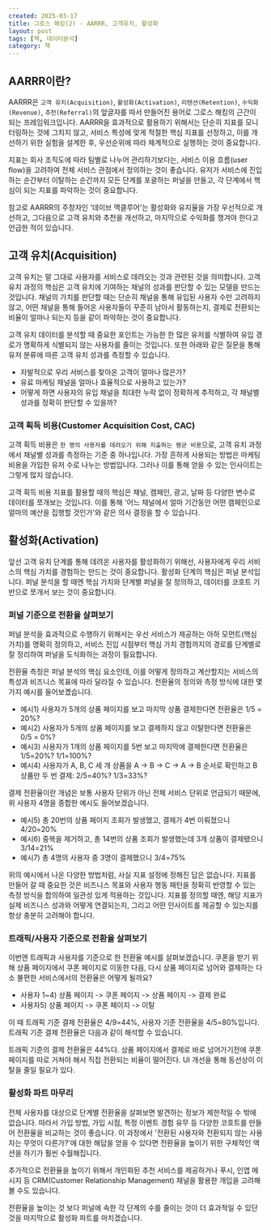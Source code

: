 ```yaml
---
created: 2025-03-17
title: 그로스 해킹(2) - AARRR, 고객유치, 활성화
layout: post
tags: [책, 데이터분석]
category: 책
---
```


## AARRR이란?
AARRR은 `고객 유치(Acquisition)`, `활성화(Activation)`, `리텐션(Retention)`, `수익화(Revenue)`, `추천(Referral)`의 앞글자를 따서 만들어진 용어로 그로스 해킹의 근간이 되는 프레임워크입니다. AARRR을 효과적으로 활용하기 위해서는 단순히 지표를 모니터링하는 것에 그치지 않고, 서비스 특성에 맞게 적절한 핵심 지표를 선정하고, 이를 개선하기 위한 실험을 설계한 후, 우선순위에 따라 체계적으로 실행하는 것이 중요합니다.

지표는 회사 조직도에 따라 팀별로 나누어 관리하기보다는, 서비스 이용 흐름(user flow)을 고려하여 전체 서비스 관점에서 정의하는 것이 좋습니다. 유저가 서비스에 진입하는 순간부터 이탈하는 순간까지 모든 단계를 포괄하는 퍼널을 만들고, 각 단계에서 핵심이 되는 지표를 파악하는 것이 중요합니다. 

참고로 AARRR의 주창자인 '데이브 맥클루어'는 활성화와 유지율을 가장 우선적으로 개선하고, 그다음으로 고객 유치와 추천을 개선하고, 마지막으로 수익화를 챙겨야 한다고 언급한 적이 있습니다.



## 고객 유치(Acquisition)
고객 유치는 말 그대로 사용자를 서비스로 데려오는 것과 관련된 것을 의미합니다. 고객 유치 과정의 핵심은 고객 유치에 기여하는 채널의 성과를 판단할 수 있는 모델을 만드는 것입니다. 채널의 가치를 판단할 때는 단순히 채널을 통해 유입된 사용자 수만 고려하지 않고, 어떤 채널을 통해 들어온 사용자들이 꾸준히 남아서 활동하는지, 결제로 전환되는 비율이 얼마나 되는지 등을 같이 파악하는 것이 중요합니다.

고객 유치 데이터를 분석할 때 중요한 포인트는 가능한 한 많은 유저를 식별하여 유입 경로가 명확하게 식별되지 않는 사용자를 줄이는 것입니다. 또한 아래와 같은 질문을 통해 유저 분류에 따른 고객 유치 성과를 측정할 수 있습니다.

 * 자발적으로 우리 서비스를 찾아온 고객이 얼마나 많은가?
* 유료 마케팅 채널을 얼마나 효율적으로 사용하고 있는가?
* 어떻게 하면 사용자의 유입 채널을 최대한 누락 없이 정확하게 추적하고, 각 채널별 성과를 정확히 판단할 수 있을까?

### 고객 획득 비용(Customer Acquisition Cost, CAC)
고객 획득 비용은 `한 명의 사용자를 데려오기 위해 지출하는 평균 비용`으로, 고객 유치 과정에서 채널별 성과를 측정하는 기준 중 하나입니다. 가장 흔하게 사용되는 방법은 마케팅 비용을 가입한 유저 수로 나누는 방법입니다. 그러나 이를 통해 얻을 수 있는 인사이트는 그렇게 많지 않습니다.

고객 획득 비용 지표를 활용할 때의 핵심은 채널, 캠페인, 광고, 날짜 등 다양한 변수로 데이터를 쪼개보는 것입니다. 이를 통해 '어느 채널에서 얼마 기간동안 어떤 캠페인으로 얼마의 예산을 집행할 것인가'와 같은 의사 결정을 할 수 있습니다.



## 활성화(Activation)
앞선 고객 유치 단계를 통해 데려온 사용자를 활성화하기 위해선, 사용자에게 우리 서비스의 핵심 가치를 경험하는 만드는 것이 중요합니다. 활성화 단계의 핵심은 퍼널 분석입니다. 퍼널 분석을 할 때엔 핵심 가치와 단계별 퍼널을 잘 정의하고, 데이터를 코호트 기반으로 쪼개서 보는 것이 중요합니다.

### 퍼널 기준으로 전환율 살펴보기
퍼널 분석을 효과적으로 수행하기 위해서는 우선 서비스가 제공하는 아하 모먼트(핵심 가치)를 명확히 정의하고, 서비스 진입 시점부터 핵심 가치 경험까지의 경로를 단계별로 잘 정리하여 퍼널을 도식화하는 과정이 필요합니다. 

전환율 측정은 퍼널 분석의 핵심 요소인데, 이를 어떻게 정의하고 계산할지는 서비스의 특성과 비즈니스 목표에 따라 달라질 수 있습니다. 전환율의 정의와 측정 방식에 대한 몇 가지 예시를 들어보곘습니다.

* 예시1) 사용자가 5개의 상품 페이지를 보고 마지막 상품 결제한다면 전환율은 1/5 = 20%?
* 예시2) 사용자가 5개의 상품 페이지를 보고 결제하지 않고 이탈한다면 전환율은 0/5 = 0%?
* 예시3) 사용자가 1개의 상품 페이지를 5번 보고 마지막에 결제한다면 전환율은 1/5=20%? 1/1=100%?
* 예시4) 사용자가 A, B, C 세 개 상품을 A -> B -> C -> A -> B 순서로 확인하고 B 상품만 두 번 결제: 2/5=40%? 1/3=33%?

결제 전환율이란 개념은 보통 사용자 단위가 아닌 전체 서비스 단위로 언급되기 때문에, 위 사용자 4명을 종합한 예시도 들어보겠습니다.

* 예시5) 총 20번의 상품 페이지 조회가 발생했고, 결제가 4번 이뤄졌으니 4/20=20%
* 예시6) 중복을 제거하고, 총 14번의 상품 조회가 발생했는데 3개 상품이 결제됐으니 3/14=21%
* 예시7) 총 4명의 사용자 중 3명이 결제했으니 3/4=75%

위의 예시에서 나온 다양한 방법처럼, 사실 지표 설정에 정해진 답은 없습니다. 지표를 만들어 갈 때 중요한 것은 비즈니스 목표와 사용자 행동 패턴을 정확히 반영할 수 있는 측정 방식을 합의하여 일관성 있게 적용하는 것입니다. 지표를 정의할 때엔, 해당 지표가 실제 비즈니스 성과와 어떻게 연결되는지, 그리고 어떤 인사이트를 제공할 수 있는지를 항상 충분히 고려해야 합니다.

### 트래픽/사용자 기준으로 전환율 살펴보기
이번엔 트래픽과 사용자를 기준으로 한 전환율 예시를 살펴보겠습니다. 쿠폰을 받기 위해 상품 페이지에서 쿠폰 페이지로 이동한 다음, 다시 상품 페이지로 넘어와 결제하는 다소 불편한 서비스에서의 전환율은 어떻게 될까요?

* 사용자 1~4) 상품 페이지 -> 쿠폰 페이지 -> 상품 페이지 -> 결제 완료
* 사용자5) 상품 페이지 -> 쿠폰 페이지 -> 이탈

이 때 트래픽 기준 결제 전환율은 4/9=44%, 사용자 기준 전환율을 4/5=80%입니다. 트래픽 기준 결제 전환율은 다음과 같이 해석할 수 있습니다.

트래픽 기준의 결제 전환율은 44%다. 상품 페이지에서 결제로 바로 넘어가기전에 쿠폰 페이지를 따로 거쳐야 해서 직접 전환되는 비율이 떨어진다. UI 개선을 통해 동선상이 이탈을 줄일 필요가 있다.

### 활성화 파트 마무리
전체 사용자를 대상으로 단계별 전환율을 살펴보면 발견하는 정보가 제한적일 수 밖에 없습니다. 따라서 가입 방법, 가입 시점, 특정 이벤트 경험 유무 등 다양한 코호트를 만들어 전환율을 비교하는 것이 좋습니다. 이 과정에서 '전환된 사용자와 전환되지 않는 사용자는 무엇이 다른가?'에 대한 해답을 얻을 수 있다면 전환율을 높이기 위한 구체적인 액션을 하기가 훨씬 수월해집니다.

추가적으로 전환율을 높이기 위해서 개인화된 추천 서비스를 제공하거나 푸시, 인앱 메시지 등 CRM(Customer Relationship Management) 채널을 활용한 개입을 고려해 볼 수도 있습니다.

전환율을 높이는 것 보다 퍼널에 속한 각 단계의 수를 줄이는 것이 더 효과적일 수 있단 것을 마지막으로 활성화 파트를 마치겠습니다.